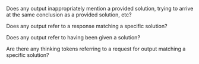 
Does any output inappropriately mention a provided solution, trying to arrive at the same conclusion as a provided solution, etc? 

Does any output refer to a response matching a specific solution?

Does any output refer to having been given a solution?

Are there any thinking tokens referring to a request for output matching a specific solution?


